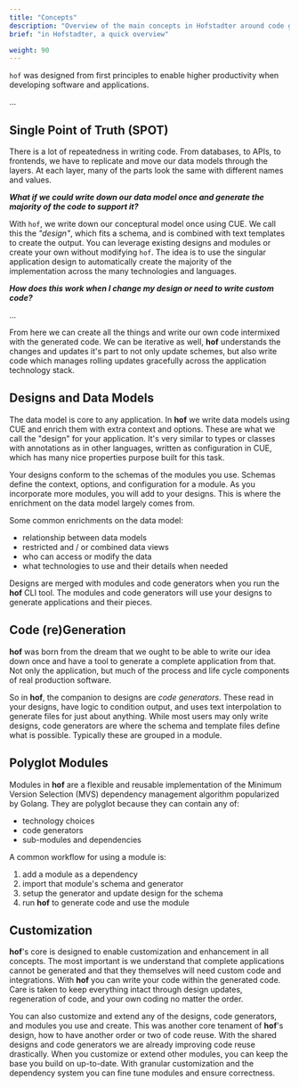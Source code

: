 ```yaml
---
title: "Concepts"
description: "Overview of the main concepts in Hofstadter around code generation, source-of-truth, reusability."
brief: "in Hofstadter, a quick overview"

weight: 90
---
```


`hof` was designed from first principles to
enable higher productivity when
developing software and applications.

...


## Single Point of Truth (SPOT)

There is a lot of repeatedness in writing code.
From databases, to APIs, to frontends,
we have to replicate and move our data models
through the layers. At each layer, many of the parts
look the same with different names and values.

___What if we could write down our data model once
and generate the majority of the code to support it?___

With `hof`, we write down our conceptural model once using CUE.
We call this the _"design"_, which fits a schema,
and is combined with text templates to create the output.
You can leverage existing designs and modules
or create your own without modifying `hof`.
The idea is to use the singular application design
to automatically create the majority of the implementation
across the many technologies and languages.

___How does this work when I change my design or need to write custom code?___

...

From here we can create all the things and write our own code intermixed with the generated code.
We can be iterative as well, __hof__ understands the changes and updates it's part
to not only update schemes, but also write code which manages rolling updates gracefully
across the application technology stack.


## Designs and Data Models

The data model is core to any application.
In __hof__ we write data models using CUE
and enrich them with extra context and options.
These are what we call the "design" for your application.
It's very similar to types or classes
with annotations as in other languages,
written as configuration in CUE,
which has many nice properties purpose built for this task.

Your designs conform to the schemas of the modules you use.
Schemas define the context, options, and configuration for a module.
As you incorporate more modules, you will add to your designs.
This is where the enrichment on the data model largely comes from.

Some common enrichments on the data model:

- relationship between data models
- restricted and / or combined data views
- who can access or modify the data
- what technologies to use and their details when needed

Designs are merged with modules and code generators when you run the __hof__ CLI tool.
The modules and code generators will use your designs to generate applications and their pieces.


## Code (re)Generation

__hof__ was born from the dream that we ought
to be able to write our idea down once
and have a tool to generate a complete
application from that.
Not only the application, but much of the
process and life cycle components of
real production software.

So in __hof__, the companion to designs are _code generators_.
These read in your designs, have logic to condition output,
and uses text interpolation to generate files for just about anything.
While most users may only write designs, code generators are where
the schema and template files define what is possible.
Typically these are grouped in a module.


## Polyglot Modules

Modules in __hof__ are a flexible and reusable implementation of the
Minimum Version Selection (MVS)
dependency management algorithm popularized by Golang.
They are polyglot because they can contain any of:

- technology choices
- code generators
- sub-modules and dependencies

A common workflow for using a module is:

1. add a module as a dependency
2. import that module's schema and generator
3. setup the generator and update design for the schema
4. run __hof__ to generate code and use the module


## Customization

__hof__'s core is designed to enable
customization and enhancement in all concepts.
The most important is we understand that
complete applications cannot be generated
and that they themselves will need
custom code and integrations.
With __hof__ you can write your code
within the generated code.
Care is taken to keep everything intact
through design updates, regeneration of code,
and your own coding no matter the order.

You can also customize and extend any of the
designs, code generators, and modules you use and create.
This was another core tenament of __hof__'s design,
how to have another order or two of code reuse.
With the shared designs and code generators
we are already improving code reuse drastically.
When you customize or extend other modules,
you can keep the base you build on up-to-date.
With granular customization and the dependency system
you can fine tune modules and ensure correctness.
